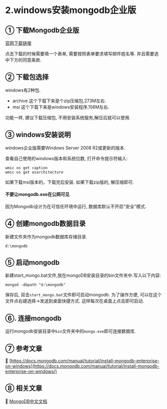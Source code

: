 2.windows安装mongodb企业版
===

① 下载Mongodb企业版
---

[官网下载链接](https://www.mongodb.com/download-center?jmp=nav#enterprise)

点击下载的时候需要填一个表单, 需要按照表单要求填写邮件姓名等.
并且需要选中下方的同意条款.

② 下载包选择
---

windows有2种包.

* archive
这个下载下来是个zip压缩包,273M左右.
* msi
这个下载下来是windows安装程序,156M左右.

功能一样, 建议下载压缩包, 不用安装系统服务,解压后就可以使用.

③ windows安装说明
---
windows企业版需要Windows Server 2008 R2或更新的版本.

查看自己使用的windows版本和系统位数, 打开命令提示符输入:

	wmic os get caption
	wmic os get osarchitecture

如果下载msi版本的，下载完后安装.
如果下载zip版的, 解压缩即可.

<div class="bs-callout bs-callout-danger">
    <h4>不要让mongodb.exe在公网可见</h4>
	因为Mongodb设计为在可信任环境中运行, 数据库默认不开启"安全"模式.
</div>

④ 创建mongodb数据目录
---
新建文件夹作为mongodb数据库存储目录.

	d:\mongodb
	
⑤ 启动mongodb
---
新建start_mongo.bat文件,放在mongoDB安装目录的bin文件夹中.写入以下内容:

	mongod -dbpath "d:\mongodb"

保存后, 双击`start_mongo.bat`文件即可启动mongodb.
为了操作方便, 可以在这个文件点右键选择->发送到桌面快捷方式. 这样每次在桌面上点击即可启动.

⑥. 连接mongodb
---

运行mongodb安装目录中`bin`文件夹中的`mongo.exe`即可连接数据库.


⑦ 参考文章
---

📖 [https://docs.mongodb.com/manual/tutorial/install-mongodb-enterprise-on-windows](https://docs.mongodb.com/manual/tutorial/install-mongodb-enterprise-on-windows/)

⑧ 相关文章
---

📖 [MongoDB中文文档](http://localhost/article/mongodb/index.html)